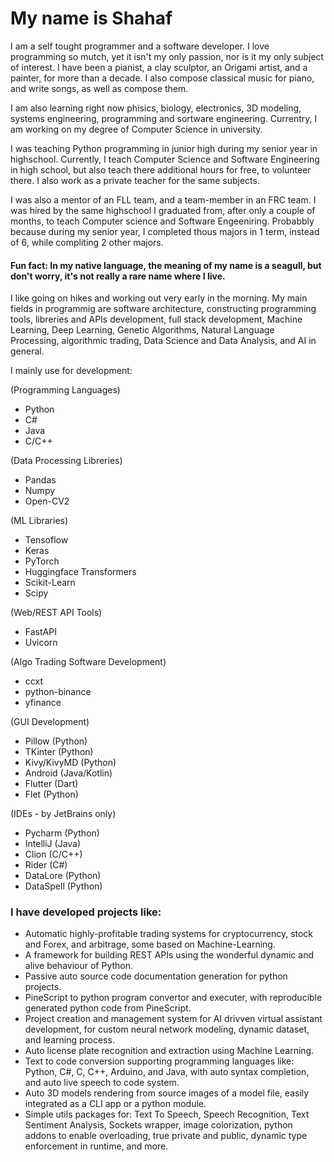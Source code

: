 # My name is Shahaf


I am a self tought programmer and a software developer. I love programming so mutch, yet it isn't my only passion, nor is it my only subject of interest.
I have been a pianist, a clay sculptor, an Origami artist, and a painter, for more than a decade. I also compose classical music for piano, and write songs, as well as compose them.

I am also learning right now phisics, biology, electronics, 3D modeling, systems engineering, programming and sortware engineering.
Currentry, I am working on my degree of Computer Science in university.

I was teaching Python programming in junior high during my senior year in highschool.
Currently, I teach Computer Science and Software Engineering in high school, but also teach there additional hours for free, to volunteer there.
I also work as a private teacher for the same subjects.

I was also a mentor of an FLL team, and a team-member in an FRC team.
I was hired by the same highschool I graduated from, after only a couple of months, to teach Computer science and Software Engeeniring. Probabbly because during my senior year, I completed thous majors in 1 term, instead of 6, while compliting 2 other majors.

#### Fun fact: In my native language, the meaning of my name is a seagull, but don't worry, it's not really a rare name where I live.

I like going on hikes and working out very early in the morning.
My main fields in programmig are software architecture, constructing programming tools, libreries and APIs development, full stack development, Machine Learning, 
Deep Learning, Genetic Algorithms, Natural Language Processing, algorithmic trading, Data Science and Data Analysis, and AI in general. 

I mainly use for development:

(Programming Languages)
 - Python
 - C#
 - Java
 - C/C++
 
(Data Processing Libreries)
 - Pandas
 - Numpy
 - Open-CV2

(ML Libraries)
 - Tensoflow
 - Keras
 - PyTorch
 - Huggingface Transformers
 - Scikit-Learn
 - Scipy

(Web/REST API Tools)
 - FastAPI
 - Uvicorn

(Algo Trading Software Development)
 - ccxt
 - python-binance
 - yfinance

(GUI Development)
 - Pillow (Python)
 - TKinter (Python)
 - Kivy/KivyMD (Python)
 - Android (Java/Kotlin)
 - Flutter (Dart)
 - Flet (Python)

(IDEs - by JetBrains only)
 - Pycharm (Python)
 - IntelliJ (Java)
 - Clion (C/C++)
 - Rider (C#)
 - DataLore (Python)
 - DataSpell (Python)

### I have developed projects like:
  - Automatic highly-profitable trading systems for cryptocurrency, stock and Forex, and arbitrage, some based on Machine-Learning.
  - A framework for building REST APIs using the wonderful dynamic and alive behaviour of Python.
  - Passive auto source code documentation generation for python projects.
  - PineScript to python program convertor and executer, with reproducible generated python code from PineScript.
  - Project creation and management system for AI drivven virtual assistant development, for custom neural network modeling, dynamic dataset, and learning process.
  - Auto license plate recognition and extraction using Machine Learning.
  - Text to code conversion supporting programming languages like: Python, C#, C, C++, Arduino, and Java, with auto syntax completion, and auto live speech to code system.
  - Auto 3D models rendering from source images of a model file, easily integrated as a CLI app or a python module.
  - Simple utils packages for: Text To Speech, Speech Recognition, Text Sentiment Analysis, Sockets wrapper, image colorization, python addons to enable overloading, true private and public, dynamic type enforcement in runtime, and more.
